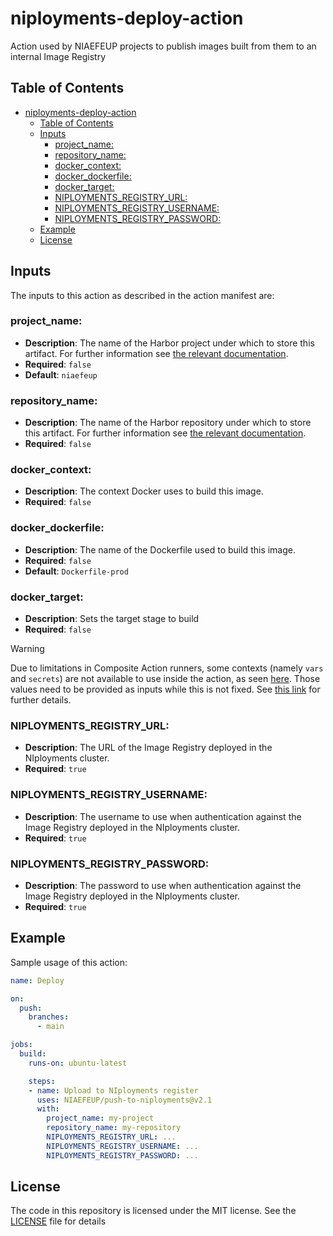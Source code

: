 # niployments-deploy-action

Action used by NIAEFEUP projects to publish images built from them to an internal Image Registry

## Table of Contents
- [niployments-deploy-action](#niployments-deploy-action)
  - [Table of Contents](#table-of-contents)
  - [Inputs](#inputs)
    - [project\_name:](#project_name)
    - [repository\_name:](#repository_name)
    - [docker\_context:](#docker_context)
    - [docker\_dockerfile:](#docker_dockerfile)
    - [docker\_target:](#docker_target)
    - [NIPLOYMENTS\_REGISTRY\_URL:](#niployments_registry_url)
    - [NIPLOYMENTS\_REGISTRY\_USERNAME:](#niployments_registry_username)
    - [NIPLOYMENTS\_REGISTRY\_PASSWORD:](#niployments_registry_password)
  - [Example](#example)
  - [License](#license)


## Inputs

The inputs to this action as described in the action manifest are:

### project_name:
- **Description**: The name of the Harbor project under which to store this artifact. For further information see [the relevant documentation](https://goharbor.io/docs/2.10.0/working-with-projects/).
- **Required**: `false`
- **Default**: `niaefeup`

### repository_name:
- **Description**: The name of the Harbor repository under which to store this artifact. For further information see [the relevant documentation](https://goharbor.io/docs/2.10.0/working-with-projects/working-with-images/repositories/).
- **Required**: `false`

### docker_context:
- **Description**: The context Docker uses to build this image.
- **Required**: `false`

### docker_dockerfile:
- **Description**: The name of the Dockerfile used to build this image.
- **Required**: `false`
- **Default**: `Dockerfile-prod`

### docker_target:
- **Description**: Sets the target stage to build
- **Required**: `false`



> [!WARNING]  
> Due to limitations in Composite Action runners, some contexts (namely `vars` and `secrets`) are not available to use inside the action, as seen [here](https://github.com/NIAEFEUP/niployments-deploy-action-test/actions/runs/8588451113). Those values need to be provided as inputs while this is not fixed. See [this link](https://github.com/orgs/community/discussions/49689) for further details.

### NIPLOYMENTS_REGISTRY_URL:
- **Description**: The URL of the Image Registry deployed in the NIployments cluster.
- **Required**: `true`

### NIPLOYMENTS_REGISTRY_USERNAME:
- **Description**: The username to use when authentication against the Image Registry deployed in the NIployments cluster.
- **Required**: `true`

### NIPLOYMENTS_REGISTRY_PASSWORD:
- **Description**: The password to use when authentication against the Image Registry deployed in the NIployments cluster.
- **Required**: `true`

## Example

Sample usage of this action:
```yaml
name: Deploy

on:
  push:
    branches:
      - main

jobs:
  build:
    runs-on: ubuntu-latest

    steps:
    - name: Upload to NIployments register
      uses: NIAEFEUP/push-to-niployments@v2.1
      with:
        project_name: my-project
        repository_name: my-repository
        NIPLOYMENTS_REGISTRY_URL: ...
        NIPLOYMENTS_REGISTRY_USERNAME: ...
        NIPLOYMENTS_REGISTRY_PASSWORD: ...
```

## License

The code in this repository is licensed under the MIT license. See the [LICENSE](./LICENSE) file for details

